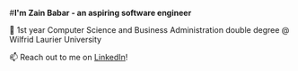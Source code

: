 #**I'm Zain Babar - an aspiring software engineer**

🏫 1st year Computer Science and Business Administration double degree @ Wilfrid Laurier University

📫 Reach out to me on [LinkedIn](https://www.linkedin.com/in/z-babar/)!

<!--
**ZainBabarr/ZainBabarr** is a ✨ _special_ ✨ repository because its `README.md` (this file) appears on your GitHub profile.

Here are some ideas to get you started:

- 🔭 I’m currently working on ...
- 🌱 I’m currently learning ...
- 👯 I’m looking to collaborate on ...
- 🤔 I’m looking for help with ...
- 💬 Ask me about ...
- 📫 How to reach me: ...
- 😄 Pronouns: ...
- ⚡ Fun fact: ...
-->
